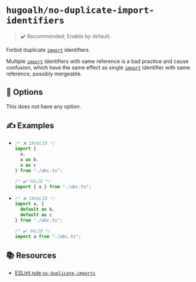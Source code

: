 # `hugoalh/no-duplicate-import-identifiers`

> ✔️ Recommended; Enable by default.

Forbid duplicate [`import`][ecmascript-import] identifiers.

Multiple [`import`][ecmascript-import] identifiers with same reference is a bad practice and cause confusion, which have the same effect as single [`import`][ecmascript-import] identifier with same reference, possibly mergeable.

## 🔧 Options

This does not have any option.

## ✍️ Examples

- ```ts
  /* ❌ INVALID */
  import {
    a,
    a as b,
    a as c
  } from "./abc.ts";

  /* ✔️ VALID */
  import { a } from "./abc.ts";
  ```
- ```ts
  /* ❌ INVALID */
  import a, {
    default as b,
    default as c
  } from "./abc.ts";

  /* ✔️ VALID */
  import a from "./abc.ts";
  ```

## 📚 Resources

- [ESLint rule `no-duplicate-imports`](https://eslint.org/docs/latest/rules/no-duplicate-imports)

[ecmascript-import]: https://developer.mozilla.org/en-US/docs/Web/JavaScript/Reference/Statements/import
